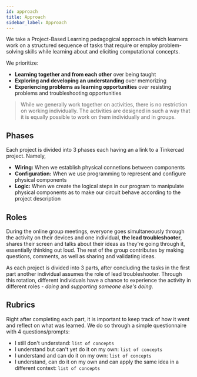 ```yaml
---
id: approach
title: Approach
sidebar_label: Approach
---
```


We take a Project-Based Learning pedagogical approach in which learners work on a structured sequence of tasks that require or employ problem-solving skills while learning about and eliciting computational concepts. 

We prioritize:
- **Learning together and from each other** over being taught
- **Exploring and developing an understanding** over memorizing
- **Experiencing problems as learning opportunities** over resisting problems and troubleshooting opportunities

> While we generally work together on activities, there is no restriction on working individually. The activities are designed in such a way that it is equally possible to work on them individually and in groups. 

## Phases
Each project is divided into 3 phases each having an a link to a Tinkercad project. Namely,

- **Wiring:** When we establish physical connetions between components
- **Configuration:** When we use programming to represent and configure physical components
- **Logic:** When we create the logical steps in our program to manipulate physical components as to make our circuit behave according to the project description

## Roles
During the online group meetings, everyone goes simultaneously through the activity on their devices and one individual, **the lead troubleshooter**, shares their screen and talks about their ideas as they're going through it, essentially thinking out loud. The rest of the group contributes by making questions, comments, as well as sharing and validating ideas.

As each project is divided into 3 parts, after concluding the tasks in the first part another individual assumes the role of lead troubleshooter. Through this rotation, different individuals have a chance to experience the activity in different roles - *doing* and *supporting someone else's doing*.

## Rubrics
Right after completing each part, it is important to keep track of how it went and reflect on what was learned.
We do so through a simple questionnaire with 4 questions/prompts:
- I still don't understand: `list of concepts`
- I understand but can't yet do it on my own: `list of concepts`
- I understand and can do it on my own: `list of concepts`
- I understand, can do it on my own and can apply the same idea in a different context: `list of concepts`